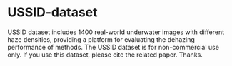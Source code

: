# USSID-dataset
USSID dataset includes 1400 real-world underwater images with different haze densities, providing a platform for evaluating the dehazing performance of methods.
The USSID dataset is for non-commercial use only. If you use this dataset, please cite the related paper. Thanks.
